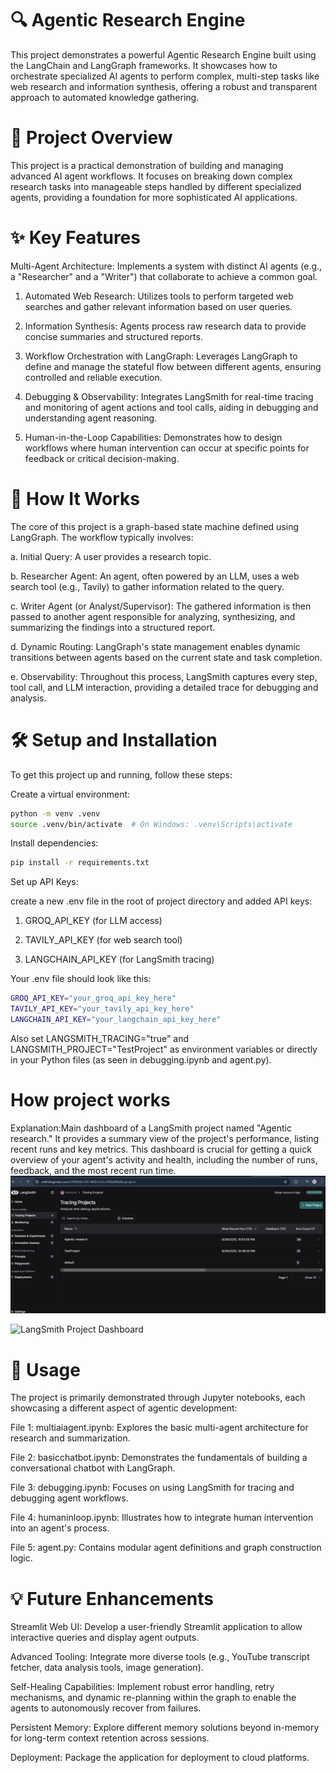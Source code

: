 # 🔍 Agentic Research Engine

This project demonstrates a powerful Agentic Research Engine built using the LangChain and LangGraph frameworks. It showcases how to orchestrate specialized AI agents to perform complex, multi-step tasks like web research and information synthesis, offering a robust and transparent approach to automated knowledge gathering.

# 🌟 Project Overview

This project is a practical demonstration of building and managing advanced AI agent workflows. It focuses on breaking down complex research tasks into manageable steps handled by different specialized agents, providing a foundation for more sophisticated AI applications.


# ✨ Key Features
Multi-Agent Architecture: Implements a system with distinct AI agents (e.g., a "Researcher" and a "Writer") that collaborate to achieve a common goal.

1. Automated Web Research: Utilizes tools to perform targeted web searches and gather relevant information based on user queries.

2. Information Synthesis: Agents process raw research data to provide concise summaries and structured reports.

3. Workflow Orchestration with LangGraph: Leverages LangGraph to define and manage the stateful flow between different agents, ensuring controlled and reliable execution.

4. Debugging & Observability: Integrates LangSmith for real-time tracing and monitoring of agent actions and tool calls, aiding in debugging and understanding agent reasoning.

5. Human-in-the-Loop Capabilities: Demonstrates how to design workflows where human intervention can occur at specific points for feedback or critical decision-making.

# 🧠 How It Works
The core of this project is a graph-based state machine defined using LangGraph. The workflow typically involves:

a. Initial Query: A user provides a research topic.

b. Researcher Agent: An agent, often powered by an LLM, uses a web search tool (e.g., Tavily) to gather information related to the query.

c. Writer Agent (or Analyst/Supervisor): The gathered information is then passed to another agent responsible for analyzing, synthesizing, and summarizing the findings into a structured report.

d. Dynamic Routing: LangGraph's state management enables dynamic transitions between agents based on the current state and task completion.

e. Observability: Throughout this process, LangSmith captures every step, tool call, and LLM interaction, providing a detailed trace for debugging and analysis.

# 🛠️ Setup and Installation
To get this project up and running, follow these steps:

Create a virtual environment:
```bash
python -m venv .venv
source .venv/bin/activate  # On Windows: .venv\Scripts\activate
```
Install dependencies:
```bash
pip install -r requirements.txt
```

Set up API Keys:

create a new .env file in the root of project directory and added  API keys: 

1) GROQ_API_KEY (for LLM access)

2) TAVILY_API_KEY (for web search tool)

3) LANGCHAIN_API_KEY (for LangSmith tracing)

Your .env file should look like this:
```bash
GROQ_API_KEY="your_groq_api_key_here"
TAVILY_API_KEY="your_tavily_api_key_here"
LANGCHAIN_API_KEY="your_langchain_api_key_here"
```

Also set LANGSMITH_TRACING="true" and LANGSMITH_PROJECT="TestProject" as environment variables or directly in your Python files (as seen in debugging.ipynb and agent.py).

# How project works

Explanation:Main dashboard of a LangSmith project named "Agentic research." It provides a summary view of the project's performance, listing recent runs and key metrics. This dashboard is crucial for getting a quick overview of your agent's activity and health, including the number of runs, feedback, and the most recent run time.
![Preview](img/dashboard.jpg)


![LangSmith Project Dashboard]("C:\Users\harsh\Desktop\Agenticai\img\dashboard.jpg")



# 🚀 Usage

The project is primarily demonstrated through Jupyter notebooks, each showcasing a different aspect of agentic development:

File 1: multiaiagent.ipynb: Explores the basic multi-agent architecture for research and summarization.

File 2: basicchatbot.ipynb: Demonstrates the fundamentals of building a conversational chatbot with LangGraph.

File 3: debugging.ipynb: Focuses on using LangSmith for tracing and debugging agent workflows.

File 4: humaninloop.ipynb: Illustrates how to integrate human intervention into an agent's process.

File 5: agent.py: Contains modular agent definitions and graph construction logic.



# 💡 Future Enhancements

Streamlit Web UI: Develop a user-friendly Streamlit application to allow interactive queries and display agent outputs.

Advanced Tooling: Integrate more diverse tools (e.g., YouTube transcript fetcher, data analysis tools, image generation).

Self-Healing Capabilities: Implement robust error handling, retry mechanisms, and dynamic re-planning within the graph to enable the agents to autonomously recover from failures.

Persistent Memory: Explore different memory solutions beyond in-memory for long-term context retention across sessions.

Deployment: Package the application for deployment to cloud platforms.










